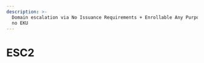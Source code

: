 ```yaml
---
description: >-
  Domain escalation via No Issuance Requirements + Enrollable Any Purpose EKU or
  no EKU
---
```


# ESC2

